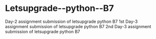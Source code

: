 # Letsupgrade--python--B7
Day-2 assignment submission of letsupgrade python B7
1st Day-3 assignment submission of letsupgrade python B7
2nd Day-3 assignment submission of letsupgrade python B7

